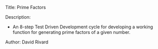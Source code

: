 Title: Prime Factors

Description:
 - An 8-step Test Driven Development cycle for developing a working function
for generating prime factors of a given number.

Author: David Rivard
